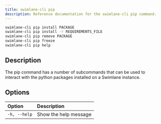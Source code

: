 ```yaml
---
title: swimlane-cli pip
description: Reference documentation for the swimlane-cli pip command.
---
```


```bash
swimlane-cli pip install PACKAGE
swimlane-cli pip install -r REQUIREMENTS_FILE
swimlane-cli pip remove PACKAGE
swimlane-cli pip freeze
swimlane-cli pip help
```

## Description

The pip command has a number of subcommands that can be used to interact with the python packages installed on a Swimlane instance.

## Options

| Option       | Description           |
| :----------- | :-------------------- |
| `-h, --help` | Show the help message |
